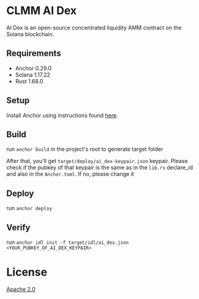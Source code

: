# CLMM AI Dex

AI Dex is an open-source concentrated liquidity AMM contract on the Solana blockchain.

## Requirements

- Anchor 0.29.0
- Solana 1.17.22
- Rust 1.68.0

## Setup

Install Anchor using instructions found [here](https://book.anchor-lang.com/getting_started/installation.html#anchor).

## Build

run `anchor build` in the project's root to generate target folder

After that, you'll get `target/deploy/ai_dex-keypair.json` keypair. Please check if the pubkey of that keypair is the same as in the `lib.rs` declare_id and also in the `Anchor.toml`. If no, please change it

## Deploy

run `anchor deploy` 

## Verify

run `anchor idl init -f target/idl/ai_dex.json <YOUR_PUBKEY_OF_AI_DEX_KEYPAIR>` 

# License

[Apache 2.0](https://choosealicense.com/licenses/apache-2.0/)
